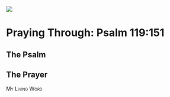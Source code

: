 <img class="intro-right" src="/images/art-paris-psalter.jpg">

<style>
  li {list-style-type: none;}
  p + ul {
    margin-top: -18px;
}
</style>

# Praying Through: Psalm 119:151

## The Psalm

## The Prayer

<div style="font-variant: small-caps;">
My Living Word
</div>
